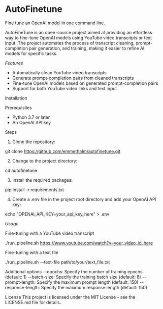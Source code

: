 # AutoFinetune
Fine tune an OpenAI model in one command line.

AutoFineTune is an open-source project aimed at providing an effortless way to fine-tune OpenAI models using YouTube video transcripts or text input. The project automates the process of transcript cleaning, prompt-completion pair generation, and training, making it easier to refine AI models for specific tasks.

*Features*
- Automatically clean YouTube video transcripts
- Generate prompt-completion pairs from cleaned transcripts
- Fine-tune OpenAI models based on generated prompt-completion pairs
- Support for both YouTube video links and text input

Installation

Prerequisites
- Python 3.7 or later
- An OpenAI API key

Steps
1. Clone the repository:

git clone https://github.com/emmethalm/autofinetune.git

2. Change to the project directory:

cd autofinetune

3. Install the required packages:

pip install -r requirements.txt

4. Create a .env file in the project root directory and add your OpenAI API key:

echo "OPENAI_API_KEY=your_api_key_here" > .env

*Usage*

Fine-tuning with a YouTube video transcript

./run_pipeline.sh https://www.youtube.com/watch?v=your_video_id_here

Fine-tuning with a text file

./run_pipeline.sh --text-file path/to/your/text_file.txt

Additional options
--epochs: Specify the number of training epochs (default: 1)
--batch-size: Specify the training batch size (default: 8)
--prompt-length: Specify the maximum prompt length (default: 150)
--response-length: Specify the maximum response length (default: 150)

License
This project is licensed under the MIT License - see the LICENSE.md file for details.
